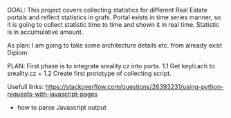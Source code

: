 GOAL:
This project covers collecting statistics for different Real Estate portals and reflect statistics in grafs.
Portal exists in time series manner, so it is going to collect statistic time to time and shown it in real time.
Statistic is in accumulative amount.

As plan: I am going to take some architecture details etc. from already exist Diplom:


PLAN:
First phase is to integrate sreality.cz into porta.
1.1 Get key/cach to sreality.cz +
1.2 Create first prototype of collecting script.




Usefull links:
https://stackoverflow.com/questions/26393231/using-python-requests-with-javascript-pages
- how to parse Javascript output


